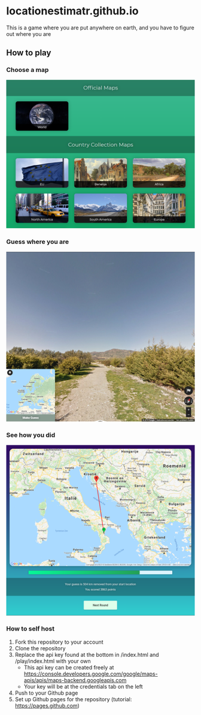 # locationestimatr.github.io
This is a game where you are put anywhere on earth, and you have to figure out where you are

## How to play

### Choose a map

![Image of choosing a map](screenshots/choosemap.png)

### Guess where you are

![Image of street view](screenshots/guess.png)

### See how you did

![Overview of score](screenshots/score.png)

### How to self host
1. Fork this repository to your account
2. Clone the repository
3. Replace the api key found at the bottom in /index.html and /play/index.html with your own
    * This api key can be created freely at https://console.developers.google.com/google/maps-apis/apis/maps-backend.googleapis.com
    * Your key will be at the credentials tab on the left
4. Push to your Github page
5. Set up Github pages for the repository (tutorial: https://pages.github.com)
